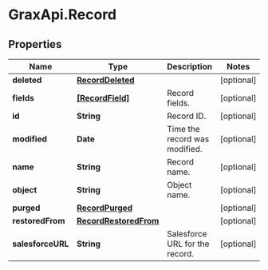 # GraxApi.Record

## Properties

Name | Type | Description | Notes
------------ | ------------- | ------------- | -------------
**deleted** | [**RecordDeleted**](RecordDeleted.md) |  | [optional] 
**fields** | [**[RecordField]**](RecordField.md) | Record fields. | [optional] 
**id** | **String** | Record ID. | [optional] 
**modified** | **Date** | Time the record was modified. | [optional] 
**name** | **String** | Record name. | [optional] 
**object** | **String** | Object name. | [optional] 
**purged** | [**RecordPurged**](RecordPurged.md) |  | [optional] 
**restoredFrom** | [**RecordRestoredFrom**](RecordRestoredFrom.md) |  | [optional] 
**salesforceURL** | **String** | Salesforce URL for the record. | [optional] 



